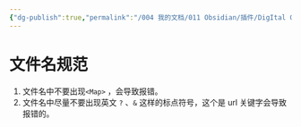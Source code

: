 ```yaml
---
{"dg-publish":true,"permalink":"/004 我的文档/011 Obsidian/插件/DigItal Garden/","dgPassFrontmatter":true,"created":"2024-06-01T14:43:05.886+08:00","updated":"2024-06-01T15:27:45.643+08:00"}
---
```


# 文件名规范

1. 文件名中不要出现`<Map>` ，会导致报错。
2. 文件名中尽量不要出现英文 `?` 、`&` 这样的标点符号，这个是 url 关键字会导致报错的。